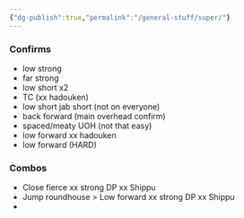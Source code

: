 ```yaml
---
{"dg-publish":true,"permalink":"/general-stuff/super/"}
---
```


### Confirms
- low strong
- far strong
- low short x2
- TC (xx hadouken)
- low short jab short (not on everyone)
- back forward (main overhead confirm)
- spaced/meaty UOH (not that easy)
- low forward xx hadouken
- low forward (HARD)
### Combos
- Close fierce xx strong DP xx Shippu
- Jump roundhouse > Low forward xx strong DP xx Shippu
- 
